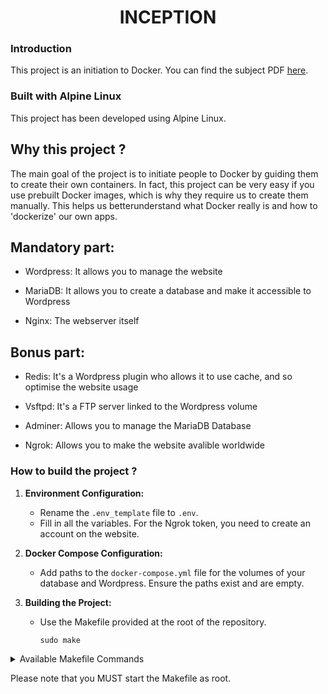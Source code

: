 <h1 align="center">
	INCEPTION
</h1>

### Introduction
This project is an initiation to Docker. You can find the subject PDF [here](subject/Inception_subject_apr_2024.pdf).

### Built with Alpine Linux
This project has been developed using Alpine Linux.

## Why this project ?
The main goal of the project is to initiate people to Docker by guiding them to create their own containers. 
In fact, this project can be very easy if you use prebuilt Docker images, which is why they require us to create them manually.
This helps us betterunderstand what Docker really is and how to 'dockerize' our own apps.

## Mandatory part:

- Wordpress: It allows you to manage the website

- MariaDB: It allows you to create a database and make it accessible to Wordpress

- Nginx: The webserver itself

## Bonus part:

- Redis: It's a Wordpress plugin who allows it to use cache, and so optimise the website usage

- Vsftpd: It's a FTP server linked to the Wordpress volume

- Adminer: Allows you to manage the MariaDB Database

- Ngrok: Allows you to make the website avalible worldwide

### How to build the project ?

1. **Environment Configuration:**
   - Rename the `.env_template` file to `.env`.
   - Fill in all the variables. For the Ngrok token, you need to create an account on the website.

2. **Docker Compose Configuration:**
   - Add paths to the `docker-compose.yml` file for the volumes of your database and Wordpress. Ensure the paths exist and are empty.

3. **Building the Project:**
   - Use the Makefile provided at the root of the repository.
   
        ```
        sudo make
        ```

<details>

<summary>Available Makefile Commands</summary>

- `Inception`: Default rule to build and start the project.
- `Inception-logs`: Build and start the containers with real-time logs displayed in your terminal. Press `Ctrl + C` to stop the project.
- `build`: Simply builds the project.
- `start`: Simply starts the project.
- `stop`: Simply stops the project.
- `remove`: Stops the project and deletes all previously built images.
- `logs`: Prints all the logs from the project.
- `docker-list`: Prints all Docker images found on the system (not only from the project).
- `re`: Stops the project, removes it, rebuilds it, and starts it again.

</details>

Please note that you MUST start the Makefile as root.
